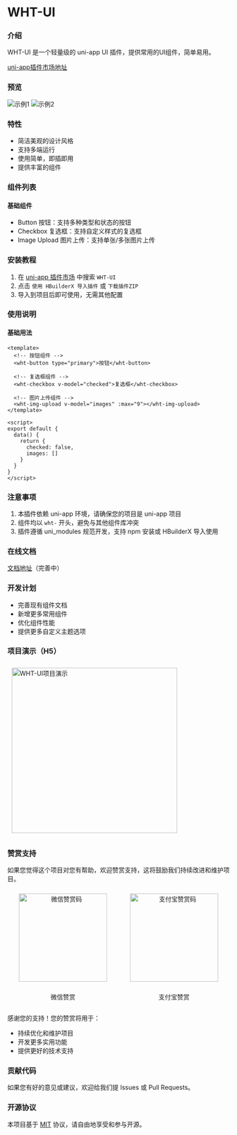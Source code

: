 # WHT-UI
### 介绍

WHT-UI 是一个轻量级的 uni-app UI 插件，提供常用的UI组件，简单易用。

[uni-app插件市场地址](https://ext.dcloud.net.cn/plugin?id=21321)

### 预览

![示例1](./images/1.png)
![示例2](./images/2.png)

### 特性

- 简洁美观的设计风格
- 支持多端运行
- 使用简单，即插即用
- 提供丰富的组件

### 组件列表

#### 基础组件
- Button 按钮：支持多种类型和状态的按钮
- Checkbox 复选框：支持自定义样式的复选框
- Image Upload 图片上传：支持单张/多张图片上传

### 安装教程

1. 在 [uni-app 插件市场](https://ext.dcloud.net.cn/plugin?id=21321) 中搜索 `WHT-UI`
2. 点击 `使用 HBuilderX 导入插件` 或 `下载插件ZIP`
3. 导入到项目后即可使用，无需其他配置

### 使用说明

#### 基础用法

```vue
<template>
  <!-- 按钮组件 -->
  <wht-button type="primary">按钮</wht-button>
  
  <!-- 复选框组件 -->
  <wht-checkbox v-model="checked">复选框</wht-checkbox>
  
  <!-- 图片上传组件 -->
  <wht-img-upload v-model="images" :max="9"></wht-img-upload>
</template>

<script>
export default {
  data() {
    return {
      checked: false,
      images: []
    }
  }
}
</script>
```

### 注意事项

1. 本插件依赖 uni-app 环境，请确保您的项目是 uni-app 项目
2. 组件均以 `wht-` 开头，避免与其他组件库冲突
3. 插件遵循 uni_modules 规范开发，支持 npm 安装或 HBuilderX 导入使用

### 在线文档

[文档地址](https://gitee.com/wht-ui)（完善中）

### 开发计划

- 完善现有组件文档
- 新增更多常用组件
- 优化组件性能
- 提供更多自定义主题选项

### 项目演示（H5）

<img src="https://env-00jxh6w9ibri.normal.cloudstatic.cn/plugins/wht-ui.png" alt="WHT-UI项目演示" width="375" style="margin: 10px;">

### 赞赏支持

如果您觉得这个项目对您有帮助，欢迎赞赏支持，这将鼓励我们持续改进和维护项目。

<div style="display: flex; justify-content: space-around; align-items: center;">
  <div style="text-align: center;">
    <img src="./images/wx-qrcode.jpg" alt="微信赞赏码" width="200" style="margin: 10px;">
    <p>微信赞赏</p>
  </div>
  <div style="text-align: center;">
    <img src="./images/zfb-qrcode.png" alt="支付宝赞赏码" width="200" style="margin: 10px;">
    <p>支付宝赞赏</p>
  </div>
</div>

感谢您的支持！您的赞赏将用于：
- 持续优化和维护项目
- 开发更多实用功能
- 提供更好的技术支持



### 贡献代码

如果您有好的意见或建议，欢迎给我们提 Issues 或 Pull Requests。

### 开源协议

本项目基于 [MIT](https://opensource.org/licenses/MIT) 协议，请自由地享受和参与开源。